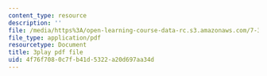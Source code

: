 ```yaml
---
content_type: resource
description: ''
file: /media/https%3A/open-learning-course-data-rc.s3.amazonaws.com/7-341-the-microbiome-and-drug-delivery-cross-species-communication-in-health-and-disease-spring-2018/4f76f7080c7fb41d5322a20d697aa34d_blD8f7MOhFQ.pdf
file_type: application/pdf
resourcetype: Document
title: 3play pdf file
uid: 4f76f708-0c7f-b41d-5322-a20d697aa34d
---
```

